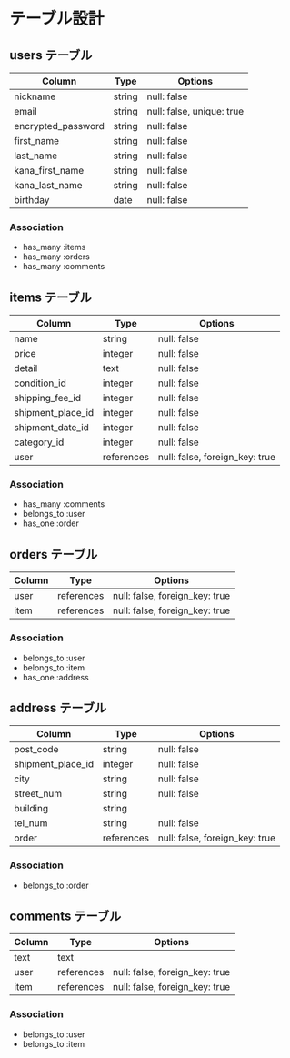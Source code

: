 # テーブル設計

## users テーブル

| Column             | Type    | Options                   |
| ------------------ | ------  | ------------------------- |
| nickname           | string  | null: false               |
| email              | string  | null: false, unique: true |
| encrypted_password | string  | null: false               |
| first_name         | string  | null: false               |
| last_name          | string  | null: false               |
| kana_first_name    | string  | null: false               |
| kana_last_name     | string  | null: false               |
| birthday           | date    | null: false               |


### Association

- has_many :items
- has_many :orders
- has_many :comments

## items テーブル

| Column            | Type        | Options                        |
| ----------------- | ----------  | -------------------------------|
| name              | string      | null: false                    |
| price             | integer     | null: false                    |
| detail            | text        | null: false                    |
| condition_id      | integer     | null: false                    |
| shipping_fee_id   | integer     | null: false                    |
| shipment_place_id | integer     | null: false                    |
| shipment_date_id  | integer     | null: false                    |
| category_id       | integer     | null: false                    |
| user              | references  | null: false, foreign_key: true |


### Association

- has_many :comments
- belongs_to :user
- has_one :order

## orders テーブル

| Column     | Type        | Options                        |
| ---------- | ----------  | ------------------------------ |
| user       | references  | null: false, foreign_key: true |
| item       | references  | null: false, foreign_key: true |

### Association

- belongs_to :user
- belongs_to :item
- has_one :address

## address テーブル

| Column            | Type        | Options                        |
| ----------------  | ----------  | ------------------------------ |
| post_code         | string      | null: false                    |
| shipment_place_id | integer     | null: false                    |
| city              | string      | null: false                    |    
| street_num        | string      | null: false                    |
| building          | string      |                                |
| tel_num           | string      | null: false                    |
| order             | references  | null: false, foreign_key: true |  

### Association

- belongs_to :order

## comments テーブル

| Column     | Type        | Options                        |
| ---------- | ----------  | ------------------------------ |
| text       | text        |                                |
| user       | references  | null: false, foreign_key: true |
| item       | references  | null: false, foreign_key: true |

### Association

- belongs_to :user
- belongs_to :item
